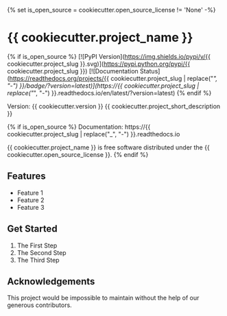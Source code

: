 {% set is_open_source = cookiecutter.open_source_license != 'None' -%}
# {{ cookiecutter.project_name }}

{% if is_open_source %}
[![PyPI Version](https://img.shields.io/pypi/v/{{ cookiecutter.project_slug }}.svg)](https://pypi.python.org/pypi/{{ cookiecutter.project_slug }})
[![Documentation Status](https://readthedocs.org/projects/{{ cookiecutter.project_slug | replace("_", "-") }}/badge/?version=latest)](https://{{ cookiecutter.project_slug | replace("_", "-") }}.readthedocs.io/en/latest/?version=latest)
{% endif %}

Version: {{ cookiecutter.version }}
{{ cookiecutter.project_short_description }}

{% if is_open_source %}
Documentation: https://{{ cookiecutter.project_slug | replace("_", "-") }}.readthedocs.io

{{ cookiecutter.project_name }} is free software distributed under the {{ cookiecutter.open_source_license }}.
{% endif %}


## Features

- Feature 1
- Feature 2
- Feature 3


## Get Started

1. The First Step
2. The Second Step
3. The Third Step


## Acknowledgements

This project would be impossible to maintain without the help of our generous contributors.
